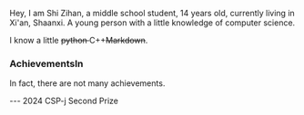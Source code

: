 Hey, I am Shi Zihan, a middle school student, 14 years old, currently living in Xi'an, Shaanxi. A young person with a little knowledge of computer science.

I know a little <del>python </del> C++<del>Markdown</del>.

### AchievementsIn 

In fact, there are not many achievements.

--- 2024 CSP-j Second Prize
